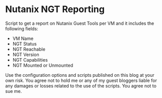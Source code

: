 # Nutanix NGT Reporting
Script to get a report on Nutanix Guest Tools per VM and it includes the following fields:
- VM Name
- NGT Status
- NGT Reachable
- NGT Version
- NGT Capabilities
- NGT Mounted or Unmounted


Use the configuration options and scripts published on this blog at your own risk. You agree not to hold me or any of my guest bloggers liable for any damages or losses related to the use of the scripts. You agree not to sue me.
